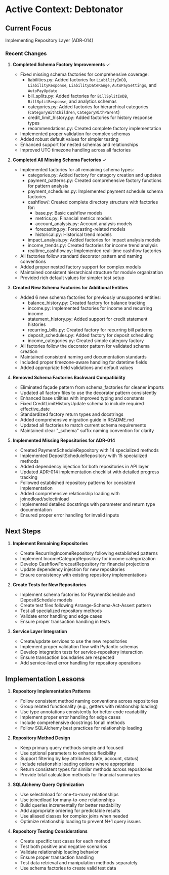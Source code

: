 # Active Context: Debtonator

## Current Focus
Implementing Repository Layer (ADR-014)

### Recent Changes

1. **Completed Schema Factory Improvements** ✓
   - Fixed missing schema factories for comprehensive coverage:
     - liabilities.py: Added factories for `LiabilityInDB`, `LiabilityResponse`, `LiabilityDateRange`, `AutoPaySettings`, and `AutoPayUpdate`
     - bill_splits.py: Added factories for `BillSplitInDB`, `BillSplitResponse`, and analytics schemas
     - categories.py: Added factories for hierarchical categories (`CategoryWithChildren`, `CategoryWithParent`)
     - credit_limit_history.py: Added factories for history response types
     - recommendations.py: Created complete factory implementation
   - Implemented proper validation for complex schemas
   - Added robust default values for simpler testing
   - Enhanced support for nested schemas and relationships
   - Improved UTC timezone handling across all factories

2. **Completed All Missing Schema Factories** ✓
   - Implemented factories for all remaining schema types:
     - categories.py: Added factory for category creation and updates
     - payment_patterns.py: Created comprehensive factory functions for pattern analysis
     - payment_schedules.py: Implemented payment schedule schema factories
     - cashflow/: Created complete directory structure with factories for:
       - base.py: Basic cashflow models
       - metrics.py: Financial metrics models
       - account_analysis.py: Account analysis models
       - forecasting.py: Forecasting-related models
       - historical.py: Historical trend models
     - impact_analysis.py: Added factories for impact analysis models
     - income_trends.py: Created factories for income trend analysis
     - realtime_cashflow.py: Implemented real-time cashflow factories
   - All factories follow standard decorator pattern and naming conventions
   - Added proper nested factory support for complex models
   - Maintained consistent hierarchical structure for module organization
   - Provided rich default values for simpler test setup

3. **Created New Schema Factories for Additional Entities**
   - Added 6 new schema factories for previously unsupported entities:
     - balance_history.py: Created factory for balance tracking 
     - income.py: Implemented factories for income and recurring income
     - statement_history.py: Added support for credit statement histories
     - recurring_bills.py: Created factory for recurring bill patterns
     - deposit_schedules.py: Added factory for deposit scheduling
     - income_categories.py: Created simple category factory 
   - All factories follow the decorator pattern for validated schema creation
   - Maintained consistent naming and documentation standards
   - Included proper timezone-aware handling for datetime fields
   - Added appropriate field validations and default values

4. **Removed Schema Factories Backward Compatibility**
   - Eliminated façade pattern from schema_factories for cleaner imports
   - Updated all factory files to use the decorator pattern consistently
   - Enhanced base utilities with improved typing and constants
   - Fixed CreditLimitHistoryUpdate schema to include required effective_date 
   - Standardized factory return types and docstrings
   - Added comprehensive migration guide in README.md
   - Updated all factories to match current schema requirements
   - Maintained clear "_schema" suffix naming convention for clarity

5. **Implemented Missing Repositories for ADR-014**
   - Created PaymentScheduleRepository with 14 specialized methods
   - Implemented DepositScheduleRepository with 15 specialized methods
   - Added dependency injection for both repositories in API layer
   - Updated ADR-014 implementation checklist with detailed progress tracking
   - Followed established repository patterns for consistent implementation
   - Added comprehensive relationship loading with joinedload/selectinload
   - Implemented detailed docstrings with parameter and return type documentation
   - Ensured proper error handling for invalid inputs

## Next Steps

1. **Implement Remaining Repositories**
   - Create RecurringIncomeRepository following established patterns
   - Implement IncomeCategoryRepository for income categorization
   - Develop CashflowForecastRepository for financial projections
   - Update dependency injection for new repositories
   - Ensure consistency with existing repository implementations

2. **Create Tests for New Repositories**
   - Implement schema factories for PaymentSchedule and DepositSchedule models
   - Create test files following Arrange-Schema-Act-Assert pattern
   - Test all specialized repository methods
   - Validate error handling and edge cases
   - Ensure proper transaction handling in tests

3. **Service Layer Integration**
   - Create/update services to use the new repositories
   - Implement proper validation flow with Pydantic schemas
   - Develop integration tests for service-repository interaction
   - Ensure transaction boundaries are respected
   - Add service-level error handling for repository operations

## Implementation Lessons

1. **Repository Implementation Patterns**
   - Follow consistent method naming conventions across repositories
   - Group related functionality (e.g., getters with relationship loading)
   - Use type annotations consistently for better code readability
   - Implement proper error handling for edge cases
   - Include comprehensive docstrings for all methods
   - Follow SQLAlchemy best practices for relationship loading

2. **Repository Method Design**
   - Keep primary query methods simple and focused
   - Use optional parameters to enhance flexibility
   - Support filtering by key attributes (date, account, status)
   - Include relationship loading options where appropriate
   - Return consistent types for similar methods across repositories
   - Provide total calculation methods for financial summaries

3. **SQLAlchemy Query Optimization**
   - Use selectinload for one-to-many relationships
   - Use joinedload for many-to-one relationships
   - Build queries incrementally for better readability
   - Add appropriate ordering for predictable results
   - Use aliased classes for complex joins when needed
   - Optimize relationship loading to prevent N+1 query issues

4. **Repository Testing Considerations**
   - Create specific test cases for each method
   - Test both positive and negative scenarios
   - Validate relationship loading behavior
   - Ensure proper transaction handling
   - Test data retrieval and manipulation methods separately
   - Use schema factories to create valid test data
